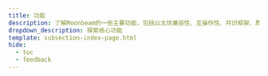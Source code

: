 ```yaml
---
title: 功能
description: 了解Moonbeam的一些主要功能，包括以太坊兼容性、互操作性、共识框架、质押、治理等。
dropdown_description: 探索核心功能
template: subsection-index-page.html
hide:
  - toc
  - feedback
---
```

